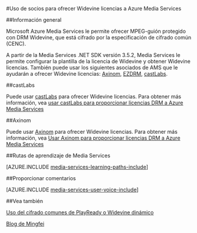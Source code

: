 <properties 
    pageTitle="Con socios de ofrecer licencias Widevine a Azure Media Services | Microsoft Azure" 
    description="Este artículo describe cómo puede usar Azure Media Services (AMS) para ofrecer una secuencia que se cifra dinámicamente AMS con PlayReady y Widevine DRMs. La licencia de PlayReady proviene de servidor de licencias PlayReady de servicios de medios y se ha entregado Widevine licencia castLabs servidor de licencias." 
    services="media-services" 
    documentationCenter="" 
    authors="Juliako" 
    manager="erikre" 
    editor=""/>

<tags 
    ms.service="media-services" 
    ms.workload="media" 
    ms.tgt_pltfrm="na" 
    ms.devlang="na" 
    ms.topic="article" 
    ms.date="09/26/2016"  
    ms.author="juliako"/>

#<a name="using-partners-to-deliver-widevine-licenses-to-azure-media-services"></a>Uso de socios para ofrecer Widevine licencias a Azure Media Services

##<a name="overview"></a>Información general

Microsoft Azure Media Services le permite ofrecer MPEG-guión protegido con DRM Widevine, que está cifrado por la especificación de cifrado común (CENC).

A partir de la Media Services .NET SDK versión 3.5.2, Media Services le permite configurar la plantilla de la licencia de Widevine y obtener Widevine licencias. También puede usar los siguientes asociados de AMS que le ayudarán a ofrecer Widevine licencias: [Axinom](http://www.axinom.com/press/ibc-axinom-drm-6/), [EZDRM](http://ezdrm.com/), [castLabs](http://castlabs.com/company/partners/azure/).

##<a name="castlabs"></a>castLabs

Puede usar [castLabs](http://castlabs.com/company/partners/azure/) para ofrecer Widevine licencias. Para obtener más información, vea [usar castLabs para proporcionar licencias DRM a Azure Media Services](media-services-castlabs-integration.md)

##<a name="axinom"></a>Axinom

Puede usar [Axinom](http://www.axinom.com/press/ibc-axinom-drm-6/) para ofrecer Widevine licencias. Para obtener más información, vea [Usar Axinom para proporcionar licencias DRM a Azure Media Services](media-services-axinom-integration.md)


##<a name="media-services-learning-paths"></a>Rutas de aprendizaje de Media Services

[AZURE.INCLUDE [media-services-learning-paths-include](../../includes/media-services-learning-paths-include.md)]

##<a name="provide-feedback"></a>Proporcionar comentarios

[AZURE.INCLUDE [media-services-user-voice-include](../../includes/media-services-user-voice-include.md)]

##<a name="see-also"></a>Vea también

[Uso del cifrado comunes de PlayReady o Widevine dinámico](media-services-protect-with-drm.md)

[Blog de Mingfei](https://azure.microsoft.com/blog/azure-media-services-adds-google-widevine-packaging-for-delivering-multi-drm-stream/)

